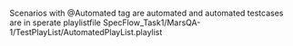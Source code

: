 Scenarios with @Automated tag are automated and automated testcases are in sperate playlistfile SpecFlow_Task1/MarsQA-1/TestPlayList/AutomatedPlayList.playlist
